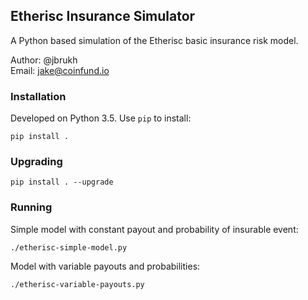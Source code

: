 ## Etherisc Insurance Simulator
A Python based simulation of the Etherisc basic insurance risk model.

Author: @jbrukh  
Email: jake@coinfund.io

### Installation

Developed on Python 3.5. Use `pip` to install:

    pip install .
    
### Upgrading

    pip install . --upgrade
    
### Running

Simple model with constant payout and probability of insurable event:

    ./etherisc-simple-model.py

Model with variable payouts and probabilities:

    ./etherisc-variable-payouts.py